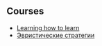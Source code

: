 ## Courses

* [Learning how to learn](https://www.coursera.org/learn/learning-how-to-learn/)
* [Эвристические стратегии](https://www.youtube.com/playlist?list=PLRnZ3k_L91GlNesk-ZT6b7JUZPylivFiX)
